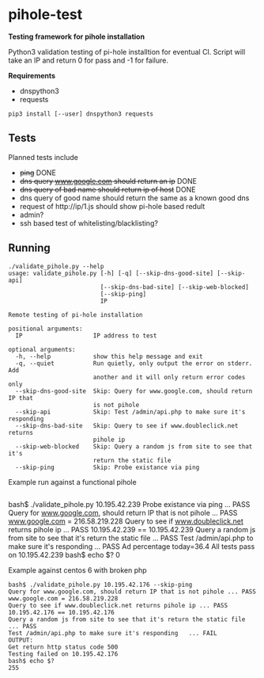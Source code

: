# pihole-test

**Testing framework for pihole installation**

Python3 validation testing of pi-hole installtion for
eventual CI.  Script will take an IP and return 0
for pass and -1 for failure.

**Requirements**

- dnspython3
- requests

`pip3 install [--user] dnspython3 requests`

## Tests

Planned tests include

- ~~ping~~ DONE
- ~~dns query www.google.com should return an ip~~ DONE 
- ~~dns query of bad name should return ip of host~~ DONE
- dns query of good name should return the same as
  a known good dns
- request of http://ip/1.js should show pi-hole 
  based redult
- admin?
- ssh based test of whitelisting/blacklisting?


## Running

```
./validate_pihole.py --help
usage: validate_pihole.py [-h] [-q] [--skip-dns-good-site] [--skip-api]
                          [--skip-dns-bad-site] [--skip-web-blocked]
                          [--skip-ping]
                          IP

Remote testing of pi-hole installation

positional arguments:
  IP                    IP address to test

optional arguments:
  -h, --help            show this help message and exit
  -q, --quiet           Run quietly, only output the error on stderr. Add
                        another and it will only return error codes only
  --skip-dns-good-site  Skip: Query for www.google.com, should return IP that
                        is not pihole
  --skip-api            Skip: Test /admin/api.php to make sure it's responding
  --skip-dns-bad-site   Skip: Query to see if www.doubleclick.net returns
                        pihole ip
  --skip-web-blocked    Skip: Query a random js from site to see that it's
                        return the static file
  --skip-ping           Skip: Probe existance via ping
```

Example run against a functional pihole

```

```
bash$ ./validate_pihole.py 10.195.42.239 
Probe existance via ping                           ... PASS 
Query for www.google.com, should return IP that is not pihole ... PASS www.google.com = 216.58.219.228
Query to see if www.doubleclick.net returns pihole ip ... PASS 10.195.42.239 == 10.195.42.239
Query a random js from site to see that it's return the static file ... PASS 
Test /admin/api.php to make sure it's responding   ... PASS Ad percentage today=36.4
All tests pass on 10.195.42.239
bash$ echo $?
0

Example against centos 6 with broken php

```
bash$ ./validate_pihole.py 10.195.42.176 --skip-ping
Query for www.google.com, should return IP that is not pihole ... PASS www.google.com = 216.58.219.228
Query to see if www.doubleclick.net returns pihole ip ... PASS 10.195.42.176 == 10.195.42.176
Query a random js from site to see that it's return the static file ... PASS 
Test /admin/api.php to make sure it's responding   ... FAIL
OUTPUT:
Get return http status code 500
Testing failed on 10.195.42.176
bash$ echo $?
255
```
